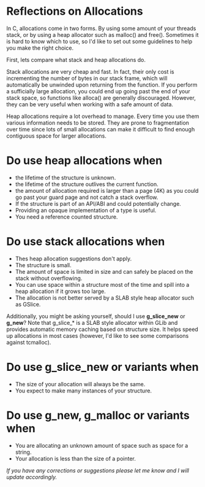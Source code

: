 # Reflections on Allocations

In C, allocations come in two forms.
By using some amount of your threads stack, or by using a heap allocator such as malloc() and free().
Sometimes it is hard to know which to use, so I'd like to set out some guidelines to help you make the right choice.

First, lets compare what stack and heap allocations do.

Stack allocations are very cheap and fast.
In fact, their only cost is incrementing the number of bytes in our stack frame, which will automatically be unwinded upon returning from the function.
If you perform a sufficially large allocation, you could end up going past the end of your stack space, so functions like alloca() are generally discouraged.
However, they can be very useful when working with a safe amount of data.

Heap allocations require a lot overhead to manage.
Every time you use them various information needs to be stored.
They are prone to fragmentation over time since lots of small allocations can make it difficult to find enough contiguous space for larger allocations.

# Do use heap allocations when

 * the lifetime of the structure is unknown.
 * the lifetime of the structure outlives the current function.
 * the amount of allocation required is larger than a page (4K) as you could go past your guard page and not catch a stack overflow.
 * If the structure is part of an API/ABI and could potentially change.
 * Providing an opaque implementation of a type is useful.
 * You need a reference counted structure.

# Do use stack allocations when

 * Thes heap allocation suggestions don't apply.
 * The structure is small.
 * The amount of space is limited in size and can safely be placed on the stack without overflowing.
 * You can use space within a structure most of the time and spill into a heap allocation if it grows too large.
 * The allocation is not better served by a SLAB style heap allocator such as GSlice.

Additionally, you might be asking yourself, should I use __g\_slice\_new__ or __g\_new__?
Note that g\_slice\_* is a SLAB style allocator within GLib and provides automatic memory caching based on structure size.
It helps speed up allocations in most cases (however, I'd like to see some comparisons against tcmalloc).

# Do use g\_slice\_new or variants when

 * The size of your allocation will always be the same.
 * You expect to make many instances of your structure.

# Do use __g\_new__, __g\_malloc__ or variants when

 * You are allocating an unknown amount of space such as space for a string.
 * Your allocation is less than the size of a pointer.

_If you have any corrections or suggestions please let me know and I will update accordingly._
